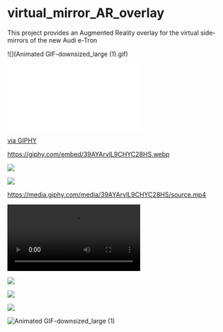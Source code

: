 # virtual_mirror_AR_overlay
This project provides an Augmented Reality overlay for the virtual side-mirrors of the new Audi e-Tron


![](Animated GIF-downsized_large (1).gif)

<iframe src=“https://giphy.com/embed/39AYArvlL9CHYC28HS” width=“384" height=“480” frameBorder=“0" class=“giphy-embed” allowFullScreen></iframe><p><a href=“https://giphy.com/gifs/39AYArvlL9CHYC28HS”>via GIPHY</a></p>

https://giphy.com/embed/39AYArvlL9CHYC28HS.webp

![](https://media3.giphy.com/media/ely3apij36BJhoZ234/200w.webp)

![](https://media3.giphy.com/media/39AYArvlL9CHYC28HS.webp)

https://media.giphy.com/media/39AYArvlL9CHYC28HS/source.mp4

![](https://media.giphy.com/media/39AYArvlL9CHYC28HS/source.mp4)

![](https://media.giphy.com/media/39AYArvlL9CHYC28HS/source.gif)

![](https://media.giphy.com/media/39AYArvlL9CHYC28HS/source.gif)

![](https://media.giphy.com/media/4QFqGxPBmh1NRDtP5B/source.gif)

![Animated GIF-downsized_large (1)](https://user-images.githubusercontent.com/48916084/54928629-7d33d580-4f14-11e9-93d5-b3f505e77f81.gif)
